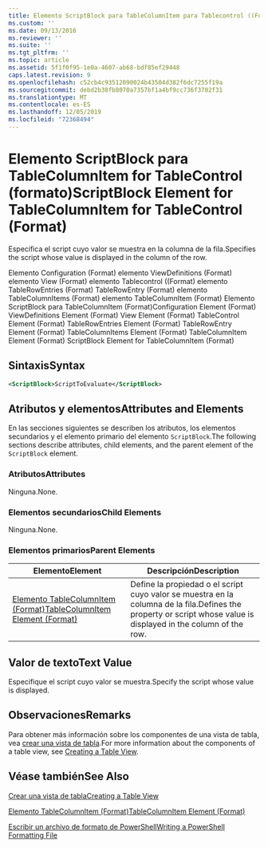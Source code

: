 ```yaml
---
title: Elemento ScriptBlock para TableColumnItem para Tablecontrol ((Format) | Microsoft Docs
ms.custom: ''
ms.date: 09/13/2016
ms.reviewer: ''
ms.suite: ''
ms.tgt_pltfrm: ''
ms.topic: article
ms.assetid: 5f1f0f95-1e0a-4607-ab68-bdf85ef29448
caps.latest.revision: 9
ms.openlocfilehash: c52cb4c93512090024b43504d382f6dc7255f19a
ms.sourcegitcommit: debd2b38fb8070a7357bf1a4bf9cc736f3702f31
ms.translationtype: MT
ms.contentlocale: es-ES
ms.lasthandoff: 12/05/2019
ms.locfileid: "72368494"
---
```

# <a name="scriptblock-element-for-tablecolumnitem-for-tablecontrol-format"></a><span data-ttu-id="55383-102">Elemento ScriptBlock para TableColumnItem for TableControl (formato)</span><span class="sxs-lookup"><span data-stu-id="55383-102">ScriptBlock Element for TableColumnItem for TableControl (Format)</span></span>

<span data-ttu-id="55383-103">Especifica el script cuyo valor se muestra en la columna de la fila.</span><span class="sxs-lookup"><span data-stu-id="55383-103">Specifies the script whose value is displayed in the column of the row.</span></span>

<span data-ttu-id="55383-104">Elemento Configuration (Format) elemento ViewDefinitions (Format) elemento View (Format) elemento Tablecontrol ((Format) elemento TableRowEntries (Format) TableRowEntry (Format) elemento TableColumnItems (Format) elemento TableColumnItem (Format) Elemento ScriptBlock para TableColumnItem (Format)</span><span class="sxs-lookup"><span data-stu-id="55383-104">Configuration Element (Format) ViewDefinitions Element (Format) View Element (Format) TableControl Element (Format) TableRowEntries Element (Format) TableRowEntry Element (Format) TableColumnItems Element (Format) TableColumnItem Element (Format) ScriptBlock Element for TableColumnItem (Format)</span></span>

## <a name="syntax"></a><span data-ttu-id="55383-105">Sintaxis</span><span class="sxs-lookup"><span data-stu-id="55383-105">Syntax</span></span>

```xml
<ScriptBlock>ScriptToEvaluate</ScriptBlock>
```

## <a name="attributes-and-elements"></a><span data-ttu-id="55383-106">Atributos y elementos</span><span class="sxs-lookup"><span data-stu-id="55383-106">Attributes and Elements</span></span>

<span data-ttu-id="55383-107">En las secciones siguientes se describen los atributos, los elementos secundarios y el elemento primario del elemento `ScriptBlock`.</span><span class="sxs-lookup"><span data-stu-id="55383-107">The following sections describe attributes, child elements, and the parent element of the `ScriptBlock` element.</span></span>

### <a name="attributes"></a><span data-ttu-id="55383-108">Atributos</span><span class="sxs-lookup"><span data-stu-id="55383-108">Attributes</span></span>

<span data-ttu-id="55383-109">Ninguna.</span><span class="sxs-lookup"><span data-stu-id="55383-109">None.</span></span>

### <a name="child-elements"></a><span data-ttu-id="55383-110">Elementos secundarios</span><span class="sxs-lookup"><span data-stu-id="55383-110">Child Elements</span></span>

<span data-ttu-id="55383-111">Ninguna.</span><span class="sxs-lookup"><span data-stu-id="55383-111">None.</span></span>

### <a name="parent-elements"></a><span data-ttu-id="55383-112">Elementos primarios</span><span class="sxs-lookup"><span data-stu-id="55383-112">Parent Elements</span></span>

|<span data-ttu-id="55383-113">Elemento</span><span class="sxs-lookup"><span data-stu-id="55383-113">Element</span></span>|<span data-ttu-id="55383-114">Descripción</span><span class="sxs-lookup"><span data-stu-id="55383-114">Description</span></span>|
|-------------|-----------------|
|[<span data-ttu-id="55383-115">Elemento TableColumnItem (Format)</span><span class="sxs-lookup"><span data-stu-id="55383-115">TableColumnItem Element (Format)</span></span>](./tablecolumnitem-element-for-tablecolumnitems-for-tablecontrol-format.md)|<span data-ttu-id="55383-116">Define la propiedad o el script cuyo valor se muestra en la columna de la fila.</span><span class="sxs-lookup"><span data-stu-id="55383-116">Defines the property or script whose value is displayed in the column of the row.</span></span>|

## <a name="text-value"></a><span data-ttu-id="55383-117">Valor de texto</span><span class="sxs-lookup"><span data-stu-id="55383-117">Text Value</span></span>

<span data-ttu-id="55383-118">Especifique el script cuyo valor se muestra.</span><span class="sxs-lookup"><span data-stu-id="55383-118">Specify the script whose value is displayed.</span></span>

## <a name="remarks"></a><span data-ttu-id="55383-119">Observaciones</span><span class="sxs-lookup"><span data-stu-id="55383-119">Remarks</span></span>

<span data-ttu-id="55383-120">Para obtener más información sobre los componentes de una vista de tabla, vea [crear una vista de tabla](./creating-a-table-view.md).</span><span class="sxs-lookup"><span data-stu-id="55383-120">For more information about the components of a table view, see [Creating a Table View](./creating-a-table-view.md).</span></span>

## <a name="see-also"></a><span data-ttu-id="55383-121">Véase también</span><span class="sxs-lookup"><span data-stu-id="55383-121">See Also</span></span>

[<span data-ttu-id="55383-122">Crear una vista de tabla</span><span class="sxs-lookup"><span data-stu-id="55383-122">Creating a Table View</span></span>](./creating-a-table-view.md)

[<span data-ttu-id="55383-123">Elemento TableColumnItem (Format)</span><span class="sxs-lookup"><span data-stu-id="55383-123">TableColumnItem Element (Format)</span></span>](./tablecolumnitem-element-for-tablecolumnitems-for-tablecontrol-format.md)

[<span data-ttu-id="55383-124">Escribir un archivo de formato de PowerShell</span><span class="sxs-lookup"><span data-stu-id="55383-124">Writing a PowerShell Formatting File</span></span>](./writing-a-powershell-formatting-file.md)
